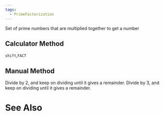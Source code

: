 ```yaml
---
tags:
  - PrimeFactorization
---
```

Set of prime numbers that are multiplied together to get a number

## Calculator Method
`shift`,`FACT`
 
## Manual Method
Divide by 2, and keep on dividing until it gives a remainder.
Divide by 3, and keep on dividing until it gives a remainder.



# See Also
